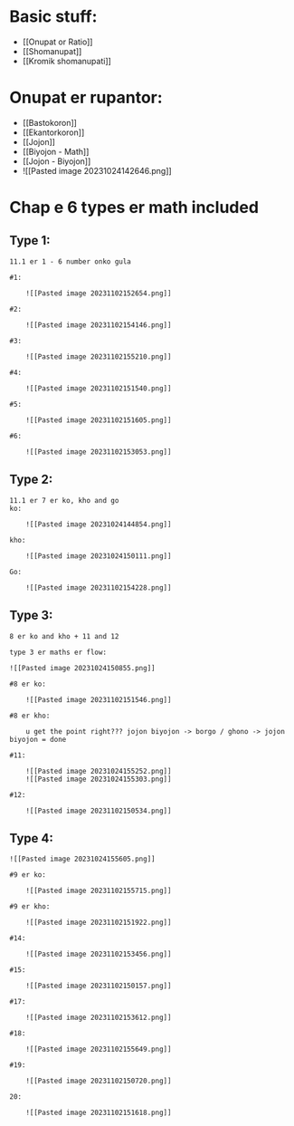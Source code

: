# Basic stuff: 

- [[Onupat or Ratio]]
- [[Shomanupat]] 
- [[Kromik shomanupati]] 
# Onupat er rupantor: 

- [[Bastokoron]] 
- [[Ekantorkoron]] 
- [[Jojon]] 
- [[Biyojon - Math]] 
- [[Jojon - Biyojon]] 
- ![[Pasted image 20231024142646.png]]

# Chap e 6 types er math included
## Type 1: 
	11.1 er 1 - 6 number onko gula
	
	#1:
		
		![[Pasted image 20231102152654.png]]
	
	#2:
		
		![[Pasted image 20231102154146.png]]
	
	#3:
		
		![[Pasted image 20231102155210.png]]
	
	#4:
		
		![[Pasted image 20231102151540.png]]
	
	#5:
		
		![[Pasted image 20231102151605.png]]
	
	#6:
		
		![[Pasted image 20231102153053.png]]

## Type 2:
	11.1 er 7 er ko, kho and go
	ko: 
		
		![[Pasted image 20231024144854.png]]
	
	kho:
		
		![[Pasted image 20231024150111.png]]
	
	Go:
		
		![[Pasted image 20231102154228.png]]

## Type 3:
	8 er ko and kho + 11 and 12
	
	type 3 er maths er flow:
	
	![[Pasted image 20231024150855.png]]
	
	#8 er ko:
		
		![[Pasted image 20231102151546.png]]
	
	#8 er kho:
		
		u get the point right??? jojon biyojon -> borgo / ghono -> jojon biyojon = done
	
	#11:
		
		![[Pasted image 20231024155252.png]]
		![[Pasted image 20231024155303.png]]
	
	#12:
		
		![[Pasted image 20231102150534.png]]

## Type 4:
	![[Pasted image 20231024155605.png]]
	
	#9 er ko:
		
		![[Pasted image 20231102155715.png]]
	
	#9 er kho:
		
		![[Pasted image 20231102151922.png]]
	
	#14:
		
		![[Pasted image 20231102153456.png]]
	
	#15:
		
		![[Pasted image 20231102150157.png]]
	
	#17:
		
		![[Pasted image 20231102153612.png]]
	
	#18:
		
		![[Pasted image 20231102155649.png]]
	
	#19:
		
		![[Pasted image 20231102150720.png]]
	
	20:
		
		![[Pasted image 20231102151618.png]]

